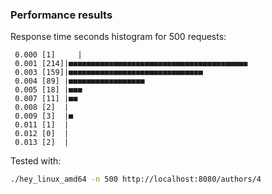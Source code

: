### Performance results
 Response time seconds histogram for 500 requests:
 ```
  0.000 [1]		|
  0.001 [214]|■■■■■■■■■■■■■■■■■■■■■■■■■■■■■■■■■■■■■■■■
  0.003 [159]|■■■■■■■■■■■■■■■■■■■■■■■■■■■■■■
  0.004 [89] |■■■■■■■■■■■■■■■■■
  0.005 [18] |■■■
  0.007 [11] |■■
  0.008 [2]  |
  0.009 [3]  |■
  0.011 [1]  |
  0.012 [0]  |
  0.013 [2]  |
```
 Tested with: 
 ```bash
 ./hey_linux_amd64 -n 500 http://localhost:8080/authors/4 
 ``` 

